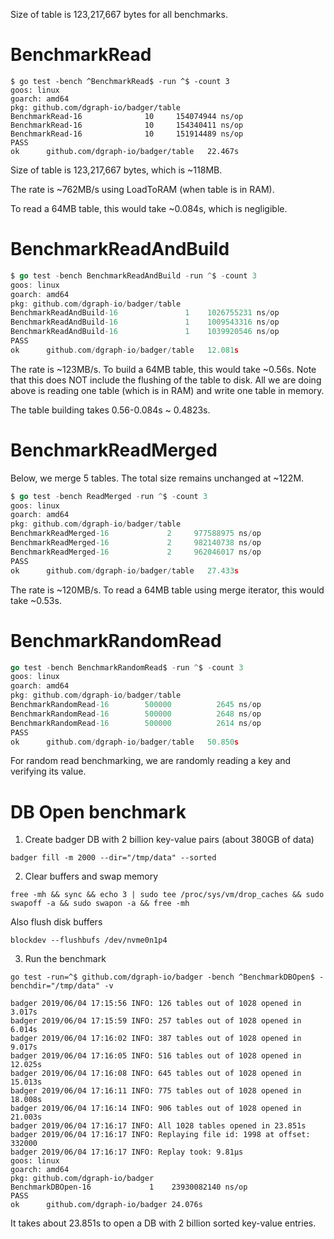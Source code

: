 Size of table is 123,217,667 bytes for all benchmarks.

# BenchmarkRead

    $ go test -bench ^BenchmarkRead$ -run ^$ -count 3
    goos: linux
    goarch: amd64
    pkg: github.com/dgraph-io/badger/table
    BenchmarkRead-16    	      10	 154074944 ns/op
    BenchmarkRead-16    	      10	 154340411 ns/op
    BenchmarkRead-16    	      10	 151914489 ns/op
    PASS
    ok  	github.com/dgraph-io/badger/table	22.467s

Size of table is 123,217,667 bytes, which is ~118MB.

The rate is ~762MB/s using LoadToRAM (when table is in RAM).

To read a 64MB table, this would take ~0.084s, which is negligible.

# BenchmarkReadAndBuild

```go
$ go test -bench BenchmarkReadAndBuild -run ^$ -count 3
goos: linux
goarch: amd64
pkg: github.com/dgraph-io/badger/table
BenchmarkReadAndBuild-16    	       1	1026755231 ns/op
BenchmarkReadAndBuild-16    	       1	1009543316 ns/op
BenchmarkReadAndBuild-16    	       1	1039920546 ns/op
PASS
ok  	github.com/dgraph-io/badger/table	12.081s
```

The rate is ~123MB/s. To build a 64MB table, this would take ~0.56s. Note that
this does NOT include the flushing of the table to disk. All we are doing above
is reading one table (which is in RAM) and write one table in memory.

The table building takes 0.56-0.084s ~ 0.4823s.

# BenchmarkReadMerged

Below, we merge 5 tables. The total size remains unchanged at ~122M.

```go
$ go test -bench ReadMerged -run ^$ -count 3
goos: linux
goarch: amd64
pkg: github.com/dgraph-io/badger/table
BenchmarkReadMerged-16    	       2	 977588975 ns/op
BenchmarkReadMerged-16    	       2	 982140738 ns/op
BenchmarkReadMerged-16    	       2	 962046017 ns/op
PASS
ok  	github.com/dgraph-io/badger/table	27.433s
```

The rate is ~120MB/s. To read a 64MB table using merge iterator, this would take
\~0.53s.

# BenchmarkRandomRead

```go
go test -bench BenchmarkRandomRead$ -run ^$ -count 3
goos: linux
goarch: amd64
pkg: github.com/dgraph-io/badger/table
BenchmarkRandomRead-16    	  500000	      2645 ns/op
BenchmarkRandomRead-16    	  500000	      2648 ns/op
BenchmarkRandomRead-16    	  500000	      2614 ns/op
PASS
ok  	github.com/dgraph-io/badger/table	50.850s
```

For random read benchmarking, we are randomly reading a key and verifying its
value.

# DB Open benchmark

1.  Create badger DB with 2 billion key-value pairs (about 380GB of data)

<!---->

    badger fill -m 2000 --dir="/tmp/data" --sorted

2.  Clear buffers and swap memory

<!---->

    free -mh && sync && echo 3 | sudo tee /proc/sys/vm/drop_caches && sudo swapoff -a && sudo swapon -a && free -mh

Also flush disk buffers

    blockdev --flushbufs /dev/nvme0n1p4

3.  Run the benchmark

```
go test -run=^$ github.com/dgraph-io/badger -bench ^BenchmarkDBOpen$ -benchdir="/tmp/data" -v

badger 2019/06/04 17:15:56 INFO: 126 tables out of 1028 opened in 3.017s
badger 2019/06/04 17:15:59 INFO: 257 tables out of 1028 opened in 6.014s
badger 2019/06/04 17:16:02 INFO: 387 tables out of 1028 opened in 9.017s
badger 2019/06/04 17:16:05 INFO: 516 tables out of 1028 opened in 12.025s
badger 2019/06/04 17:16:08 INFO: 645 tables out of 1028 opened in 15.013s
badger 2019/06/04 17:16:11 INFO: 775 tables out of 1028 opened in 18.008s
badger 2019/06/04 17:16:14 INFO: 906 tables out of 1028 opened in 21.003s
badger 2019/06/04 17:16:17 INFO: All 1028 tables opened in 23.851s
badger 2019/06/04 17:16:17 INFO: Replaying file id: 1998 at offset: 332000
badger 2019/06/04 17:16:17 INFO: Replay took: 9.81µs
goos: linux
goarch: amd64
pkg: github.com/dgraph-io/badger
BenchmarkDBOpen-16    	       1	23930082140 ns/op
PASS
ok  	github.com/dgraph-io/badger	24.076s

```

It takes about 23.851s to open a DB with 2 billion sorted key-value entries.
